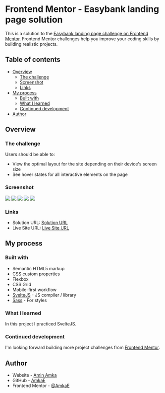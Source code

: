 # Frontend Mentor - Easybank landing page solution

This is a solution to the [Easybank landing page challenge on Frontend Mentor](https://www.frontendmentor.io/challenges/easybank-landing-page-WaUhkoDN). Frontend Mentor challenges help you improve your coding skills by building realistic projects.

## Table of contents

- [Overview](#overview)
  - [The challenge](#the-challenge)
  - [Screenshot](#screenshot)
  - [Links](#links)
- [My process](#my-process)
  - [Built with](#built-with)
  - [What I learned](#what-i-learned)
  - [Continued development](#continued-development)
- [Author](#author)

## Overview

### The challenge

Users should be able to:

- View the optimal layout for the site depending on their device's screen size
- See hover states for all interactive elements on the page

### Screenshot

![](./design/desktop-preview.jpg)
![](./design/desktop-design.jpg)
![](./design/active-states.jpg)
![](./design/mobile-design.jpg)
![](./design/mobile-navigation.jpg)

### Links

- Solution URL: [Solution URL](https://www.frontendmentor.io/solutions/easybank-landing-page-oIdCluJPJv)
- Live Site URL: [Live Site URL](https://easybank-landing-page-manager.vercel.app/)

## My process

### Built with

- Semantic HTML5 markup
- CSS custom properties
- Flexbox
- CSS Grid
- Mobile-first workflow
- [SvelteJS](https://svelte.dev/) - JS compiler / library
- [Sass](https://sass-lang.com/) - For styles

### What I learned

In this project I practiced SvelteJS.

### Continued development

I'm looking forward building more project challenges from [Frontend Mentor](https://www.frontendmentor.io/challenges).

## Author

- Website - [Amin Amka](https://aminamka.com)
- GitHub - [AmkaE](https://github.com/AmkaE)
- Frontend Mentor - [@AmkaE](https://www.frontendmentor.io/profile/AmkaE)
